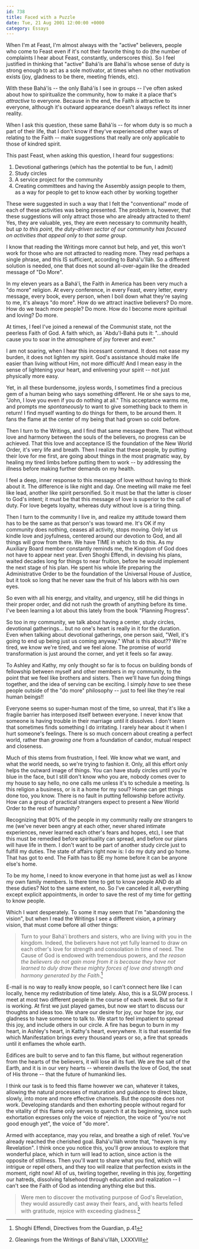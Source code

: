 ```yaml
---
id: 738
title: Faced with a Puzzle
date: Tue, 21 Aug 2001 12:00:00 +0000
category: Essays
---
```


When I'm at Feast, I'm almost always with the "active" believers, people
who come to Feast even if it's not their favorite thing to do (the
number of complaints I hear about Feast, constantly, underscores this).
So I feel justified in thinking that "active" Bahá'ís are Bahá'ís whose
sense of duty is strong enough to act as a sole motivator, at times when
no other motivation exists (joy, gladness to be there, meeting friends,
etc).

With these Bahá'ís -- the only Bahá'ís I see in groups -- I've often
asked about how to spiritualize the community, how to make it a place
that's *attractive* to everyone.  Because in the end, the Faith *is*
attractive to everyone, although it's outward appearance doesn't always
reflect its inner reality.

When I ask this question, these same Bahá'ís -- for whom duty is so much
a part of their life, that I don't know if they've experienced other
ways of relating to the Faith -- make suggestions that really are only
applicable to those of kindred spirit.

This past Feast, when asking this question, I heard four suggestions:

1. Devotional gatherings (which has the potential to be fun, I admit)
1. Study circles
1. A service project for the community
1. Creating committees and having the Assembly assign people to them,
as a way for people to get to know each other by working together

These were suggested in such a way that I felt the "conventional" mode
of each of these activities was being presented.  The problem is,
however, that these suggestions will only attract those who are already
attracted to them!  Yes, they are valuable, yes, they are even necessary
to community health, but *up to this point, the duty-driven sector of our
community has focused on activities that appeal only to that same group*.

I know that reading the Writings more cannot but help, and yet, this
won't work for those who are not attracted to reading more.  They read
perhaps a single phrase, and this IS sufficient, according to
Bahá'u'lláh.  So a different solution is needed, one that does not sound
all-over-again like the dreaded message of "Do More".

In my eleven years as a Bahá'í, the Faith in America has been very much
a "do more" religion.  At every conference, in every Feast, every
letter, every message, every book, every person, when I boil down what
they're saying to me, it's always "do more".  How do we attract inactive
believers?  Do more.  How do we teach more people?  Do more.  How do I
become more spiritual and loving?  Do more.

At times, I feel I've joined a renewal of the Communist state, not the
peerless Faith of God.  A faith which, as `Abdu'l-Bahá puts it:
"...should cause you to soar in the atmosphere of joy forever and ever."

I am not soaring, when I hear this incessant command.  It does not ease
my burden, it does not lighten my spirit.  God's assistance should make
life easier than living without Him, not more difficult!  And I mean
easy in the sense of lightening your heart, and enlivening your spirit
-- not just physically more easy.

Yet, in all these burdensome, joyless words, I sometimes find a precious
gem of a human being who says something different.  He or she says to
me, "John, I love you even if you do nothing at all."  This acceptance
warms me, and prompts me *spontaneously* to want to give something back to
them in return!  I find myself wanting to do things for them, to be
around them.  It fans the flame at the center of my being that had grown
so cold before.

Then I turn to the Writings, and I find that same message there.  That
without love and harmony between the souls of the believers, no progress
can be achieved.  That this love and acceptance IS the foundation of the
New World Order, it's very life and breath.  Then I realize that these
people, by putting their love for me first, are going about things in
the most pragmatic way, by healing my tired limbs before putting them to
work -- by addressing the illness before making further demands on my
health.

I feel a deep, inner response to this message of love without having to
think about it.  The difference is like night and day.  One meeting will
make me feel like lead, another like spirit personified.  So it must be
that the latter is closer to God's intent; it must be that this message
of love is superior to the call of duty.  For love begets loyalty,
whereas duty without love is a tiring thing.

Then I turn to the community I live in, and realize my attitude toward
them has to be the same as that person's was toward me.  It's OK if my
community does nothing, ceases all activity, stops moving.  Only let us
kindle love and joyfulness, centered around our devotion to God, and all
things will grow from there.  We have TIME in which to do this.  As my
Auxiliary Board member constantly reminds me, the Kingdom of God does
not have to appear next year.  Even Shoghi Effendi, in devising his
plans, waited decades long for things to near fruition, before he would
implement the next stage of his plan.  He spent his whole life preparing
the Administrative Order to be the foundation of the Universal House of
Justice, but it took so long that he never saw the fruit of his labors
with his own eyes.

So even with all his energy, and vitality, and urgency, still he did
things in their proper order, and did not rush the growth of anything
before its time.  I've been learning a lot about this lately from the
book "Planning Progress".

So too in my community, we talk about having a center, study circles,
devotional gatherings... but no one's heart is really in it for the
duration.  Even when talking about devotional gatherings, one person
said, "Well, it's going to end up being just us coming anyway."  What is
this about??  We're tired, we know we're tired, and we feel alone.  The
promise of world transformation is just around the corner, and yet it
feels so far away.

To Ashley and Kathy, my only thought so far is to focus on building
bonds of fellowship between myself and other members in my community, to
the point that we feel like brothers and sisters.  Then we'll have fun
doing things together, and the idea of serving can be exciting.  I
simply *have* to see these people outside of the "do more" philosophy --
just to feel like they're real human beings!!

Everyone seems so super-human most of the time, so unreal, that it's
like a fragile barrier has interposed itself between everyone.  I never
know that someone is having trouble in their marriage until it
dissolves.  I don't learn that sometimes finds something I do
irritating.  I rarely hear about it when I hurt someone's feelings.
There is so much concern about creating a perfect world, rather than
*growing one* from a foundation of candor, mutual respect and closeness.

Much of this stems from frustration, I feel.  We know what we want, and
what the world needs, so we're trying to fashion it.  Only, all this
effort only helps the outward image of things.  You can have study
circles until you're blue in the face, but I still don't know who you
are, nobody comes over to my house to say hello, no one calls me unless
it's to schedule a meeting.  Is this religion a business, or is it a
home for my soul?  Home can get things done too, you know.  There is no
fault in putting fellowship before activity.  How can a group of
practical strangers expect to present a New World Order to the rest of
humanity?

Recognizing that 90% of the people in my community really *are* strangers
to me (we've never been angry at each other, never shared intimate
experiences, never learned each other's fears and hopes, etc), I see
that this must be remedied before spirituality can spread, and before
our plans will have life in them.  I don't want to be part of another
study circle just to fulfill my duties.  The state of affairs right now
is: I do my duty and go home.  That has got to end.  The Faith has to BE
my home before it can be anyone else's home.

To be my home, I need to know everyone in that home just as well as I
know my own family members.  Is there time to get to know people AND do
all these duties?  Not to the same extent, no.  So I've canceled it all,
everything except explicit appointments, in order to save the rest of my
time for getting to know people.

Which I want desperately.  To some it may seem that I'm "abandoning the
vision", but when I read the Writings I see a different vision, a
primary vision, that must come before all other things:

> Turn to your Bahá'í brothers and sisters, who are living with you in
> the kingdom.  Indeed, the believers have not yet fully learned to draw
> on each other's love for strength and consolation in time of need.
> The Cause of God is endowed with tremendous powers, and *the reason the
> believers do not gain more from it is because they have not learned to
> duly draw these mighty forces of love and strength and harmony
> generated by the Faith*.[^1]

E-mail is no way to really know people, so I can't connect here like I
can locally, hence my redistribution of time lately.  Also, this is a
SLOW process.  I meet at most two different people in the course of each
week.  But so far it is working.  At first we just played games, but now
we start to discuss our thoughts and ideas too.  We share our desire for
joy, our hope for joy, our gladness to have someone to talk to.  We
start to feel impatient to spread this joy, and include others in our
circle.  A fire has begun to burn in my heart, in Ashley's heart, in
Kathy's heart, everywhere.  It is that essential fire which
Manifestation brings every thousand years or so, a fire that spreads
until it enflames the whole earth.

Edifices are built to serve and to fan this flame, but without
regeneration from the hearts of the believers, it will lose all its
fuel.  We are the salt of the Earth, and it is in our very hearts --
wherein dwells the love of God, the seat of His throne -- that the
future of humankind lies.

I think our task is to feed this flame however we can, whatever it
takes, allowing the natural processes of maturation and guidance to
direct blaze, slowly, into more and more effective channels.  But the
opposite does not work.  Developing standards and then exhorting people
without regard for the vitality of this flame only serves to quench it
at its beginning, since such exhortation expresses only the voice of
rejection, the voice of "you're not good enough yet", the voice of "do
more".

Armed with acceptance, may you relax, and breathe a sigh of relief.
You've already reached the cherished goal.  Bahá'u'lláh wrote that,
"heaven is my Revelation".  I think once you notice this, you'll grow
anxious to explore that wonderful place, which in turn will lead to
action, since action is the opposite of stillness.  Then you'll want to
share what you find, which will intrigue or repel others, and they too
will realize that perfection exists in the moment, right now!  All of
us, twirling together, reveling in this joy, forgetting our hatreds,
dissolving falsehood through education and realization -- I can't see
the Faith of God as intending anything else but this.

> Were men to discover the motivating purpose of God's Revelation, they
> would assuredly cast away their fears, and, with hearts felled with
> gratitude, rejoice with exceeding gladness.[^2]

[^1]:  Shoghi Effendi, Directives from the Guardian, p.41

[^2]:  Gleanings from the Writings of Bahá'u'lláh, LXXXVIII



